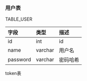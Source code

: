 ### 用户表

TABLE_USER


|字段|类型|描述|
|:---|:---|:---|
|id|int|id|
|name|varchar|用户名|
|password|varchar|密码哈希|


token表

